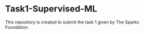 # Task1-Supervised-ML
This repository is created to submit the task 1 given by The Sparks Foundation.
